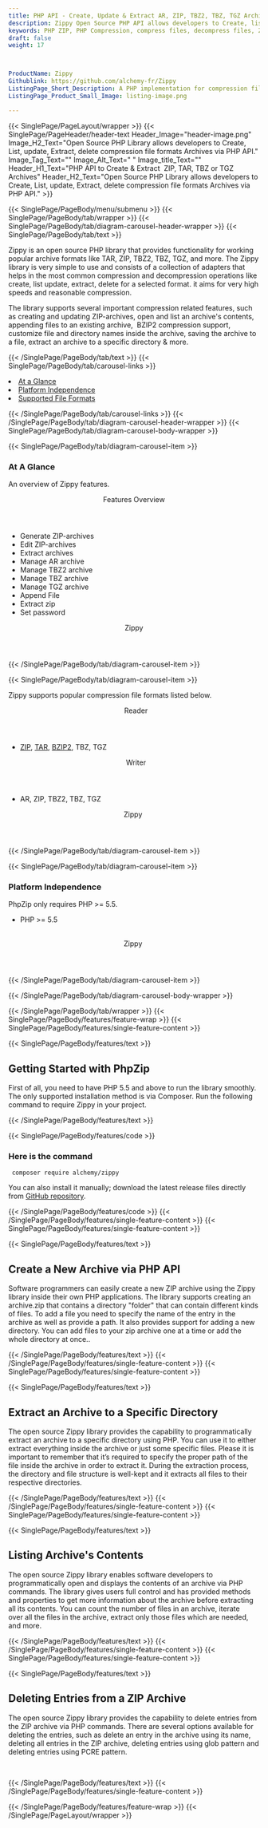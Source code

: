 ```yaml
---
title: PHP API - Create, Update & Extract AR, ZIP, TBZ2, TBZ, TGZ Archives
description: Zippy Open Source PHP API allows developers to Create, list, update, extract, delete compression file formats like AR, ZIP, TBZ2, TBZ, TGZ Archives & more.
keywords: PHP ZIP, PHP Compression, compress files, decompress files, ZIP PHP API, PHP compression Library, Open Source PHP Library, PHP Zip programming, create  zip archives, Opening zip archives, Modify ZIP archives, save archive to a file, BZIP2 compression
draft: false
weight: 17



ProductName: Zippy
Githublink: https://github.com/alchemy-fr/Zippy
ListingPage_Short_Description: A PHP implementation for compression file formats gives developers the capability to read, create & extract archives in AR, ZIP, TBZ2, TBZ, and TGZ Formats.
ListingPage_Product_Small_Image: listing-image.png 

---
```


{{< SinglePage/PageLayout/wrapper >}}
{{< SinglePage/PageHeader/header-text
Header_Image="header-image.png"
Image_H2_Text="Open Source PHP Library allows developers to Create, List, update, Extract, delete compression file formats Archives via PHP API."
Image_Tag_Text=""
Image_Alt_Text=" "
Image_title_Text=""
Header_H1_Text="PHP API to Create & Extract  ZIP, TAR, TBZ or TGZ Archives"
Header_H2_Text="Open Source PHP Library allows developers to Create, List, update, Extract, delete compression file formats Archives via PHP API." >}}

{{< SinglePage/PageBody/menu/submenu >}}
{{< SinglePage/PageBody/tab/wrapper >}}
{{< SinglePage/PageBody/tab/diagram-carousel-header-wrapper >}}
{{< SinglePage/PageBody/tab/text >}}



<p>Zippy is an open source PHP library that provides functionality for working popular archive formats like TAR, ZIP, TBZ2, TBZ, TGZ, and more. The Zippy library is very simple to use and consists of a collection of adapters that helps in the most common compression and decompression operations like create, list update, extract, delete for a selected format. it aims for very high speeds and reasonable compression.</p>
<p>The library supports several important compression related features, such as creating and updating ZIP-archives, open and list an archive's contents, appending files to an existing archive,  BZIP2 compression support, customize file and directory names inside the archive, saving the archive to a file, extract an archive to a specific directory & more.</p>

{{< /SinglePage/PageBody/tab/text >}}
{{< SinglePage/PageBody/tab/carousel-links >}}

<li data-target="#diagramcarousel" data-slide-to="0"><a href="#">At a Glance</a></li>
<li data-target="#diagramcarousel" data-slide-to="2"><a href="#">Platform Independence</a></li>
<li data-target="#diagramcarousel" data-slide-to="1"><a class="activetab" href="#">Supported File Formats</a></li>


{{< /SinglePage/PageBody/tab/carousel-links >}}
{{< /SinglePage/PageBody/tab/diagram-carousel-header-wrapper >}}
{{< SinglePage/PageBody/tab/diagram-carousel-body-wrapper >}}

{{< SinglePage/PageBody/tab/diagram-carousel-item >}}
<h3>At A Glance</h3>
<p>An overview of Zippy features.</p>
<div class="diagram1 d1-poi">
<div class="d1-row">
<div class="d1-col d1-right"><header>Features Overview</header>
<ul>
<li>Generate ZIP-archives</li>
<li>Edit ZIP-archives</li>
<li>Extract archives</li>
<li>Manage AR archive</li>
<li>Manage TBZ2 archive</li>
<li>Manage TBZ archive</li>
<li>Manage TGZ archive</li>
<li>Append File</li>
<li>Extract zip</li>
<li>Set password</li>
</ul>
</div>
</div>
<div class="d1-logo" style="border: none;"><!--<img src='listing-image.png' alt="Compression APIs for PHP" />--><header>Zippy</header><footer><small></small></footer></div>
<!--/logo--></div>
<!--/diagram1-->
{{< /SinglePage/PageBody/tab/diagram-carousel-item >}}

{{< SinglePage/PageBody/tab/diagram-carousel-item >}}
<p>Zippy supports popular compression file formats listed below.</p>
<div class="diagram1 d2  d1-poi">
<div class="d1-row">
<div class="d1-col d1-left"><header><i class="fa fa-arrows-v "> </i> Reader</header>
<ul>
<li><a href="https://wiki.fileformat.com/compression/zip/">ZIP</a>, <a href="https://wiki.fileformat.com/compression/tar/">TAR</a>, <a href="https://wiki.fileformat.com/compression/bz2/">BZIP2</a>, TBZ, TGZ</li>
</ul>
</div>
<!--/left-->
<div class="d1-col d1-right"><header><i class="fa  fa-long-arrow-down"> </i> Writer</header>
<ul>
<li>AR, ZIP, TBZ2, TBZ, TGZ</li>
</ul>
</div>
<!--/right--></div>
<!--/row-->
<div class="d1-logo" style="border: none;"><!--<img src='listing-image.png' alt="Compression APIs for .NET" />--><header>Zippy </header><footer><small></small></footer></div>
<!--/logo--></div>
<!--/diagram2-->
{{< /SinglePage/PageBody/tab/diagram-carousel-item >}}

{{< SinglePage/PageBody/tab/diagram-carousel-item >}}
<h3>Platform Independence</h3>
<p>PhpZip only requires PHP &gt;= 5.5.</p>
<div class="diagram1 d1-poi">
<div class="d1-row">
<div class="d1-col d1-left">
<ul>
<li>PHP &gt;= 5.5</li>
</ul>
</div>
<!--/left-->
<div class="d1-col d1-right"> </div>
<!--/right--></div>
<!--/row-->
<div class="d1-logo" style="border: none;"><!--<img src='listing-image.png' alt="Compression APIs for .NET" />--><header>Zippy </header><footer><small></small></footer></div>
<!--/logo--></div>
<!--/diagram2 -->
{{< /SinglePage/PageBody/tab/diagram-carousel-item >}}

{{< /SinglePage/PageBody/tab/diagram-carousel-body-wrapper >}}

{{< /SinglePage/PageBody/tab/wrapper >}}
{{< SinglePage/PageBody/features/feature-wrap >}}
{{< SinglePage/PageBody/features/single-feature-content >}}

{{< SinglePage/PageBody/features/text >}}
<h2 class="h2title">Getting Started with PhpZip</h2>
<p>First of all, you need to have PHP 5.5 and above to run the library smoothly. The only supported installation method is via Composer. Run the following command to require Zippy in your project.</p>
{{< /SinglePage/PageBody/features/text >}}

{{< SinglePage/PageBody/features/code >}}
<h3>Here is the command</h3>
<pre><code class="html"> composer require alchemy/zippy<br></code></pre>

<p>You can also install it manually; download the latest release files directly from <a href="https://github.com/alchemy-fr/Zippy.git">GitHub repository</a>.</p>

{{< /SinglePage/PageBody/features/code >}}
{{< /SinglePage/PageBody/features/single-feature-content >}}
{{< SinglePage/PageBody/features/single-feature-content >}}

{{< SinglePage/PageBody/features/text >}}
<h2 class="h2title">Create a New Archive via PHP API</h2>
<p>Software programmers can easily create a new ZIP archive using the Zippy library inside their own PHP applications. The library supports creating an archive.zip that contains a directory "folder" that can contain different kinds of files. To add a file you need to specify the name of the entry in the archive as well as provide a path. It also provides support for adding a new directory. You can add files to your zip archive one at a time or add the whole directory at once..</p>

{{< /SinglePage/PageBody/features/text >}}
{{< /SinglePage/PageBody/features/single-feature-content >}}
{{< SinglePage/PageBody/features/single-feature-content >}}

{{< SinglePage/PageBody/features/text >}}
<h2 class="h2title">Extract an Archive to a Specific Directory</h2>
<p>The open source Zippy library provides the capability to programmatically extract an archive to a specific directory using PHP. You can use it to either extract everything inside the archive or just some specific files. Please it is important to remember that it’s required to specify the proper path of the file inside the archive in order to extract it. During the extraction process, the directory and file structure is well-kept and it extracts all files to their respective directories.</p>

{{< /SinglePage/PageBody/features/text >}}
{{< /SinglePage/PageBody/features/single-feature-content >}}
{{< SinglePage/PageBody/features/single-feature-content >}}

{{< SinglePage/PageBody/features/text >}}
<h2 class="h2title">Listing Archive's Contents</h2>
<p>The open source Zippy library enables software developers to programmatically open and displays the contents of an archive via PHP commands. The library gives users full control and has provided methods and properties to get more information about the archive before extracting all its contents. You can count the number of files in an archive, iterate over all the files in the archive, extract only those files which are needed, and more.</p>

{{< /SinglePage/PageBody/features/text >}}
{{< /SinglePage/PageBody/features/single-feature-content >}}
{{< SinglePage/PageBody/features/single-feature-content >}}

{{< SinglePage/PageBody/features/text >}}
<h2 class="h2title">Deleting Entries from a ZIP Archive</h2>
<p>The open source Zippy library provides the capability to delete entries from the ZIP archive via PHP commands. There are several options available for deleting the entries, such as delete an entry in the archive using its name, deleting all entries in the ZIP archive, deleting entries using glob pattern and deleting entries using PCRE pattern.</p>

<p> </p>
{{< /SinglePage/PageBody/features/text >}}
{{< /SinglePage/PageBody/features/single-feature-content >}}

{{< /SinglePage/PageBody/features/feature-wrap >}}
{{< /SinglePage/PageLayout/wrapper >}}